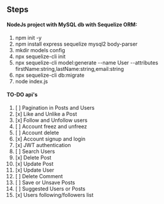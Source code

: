 ## Steps

#### NodeJs project with MySQL db with Sequelize ORM:

1. npm init -y
2. npm install express sequelize mysql2 body-parser
3. mkdir models config
4. npx sequelize-cli init
5. npx sequelize-cli model:generate --name User --attributes firstName:string,lastName:string,email:string
6. npx sequelize-cli db:migrate
7. node index.js

#### TO-DO api's

1. [ ] Pagination in Posts and Users
2. [x] Like and Unlike a Post
3. [x] Follow and Unfollow users
4. [ ] Account freez and unfreez
5. [ ] Account delete
6. [x] Account signup and login
7. [x] JWT authentication
8. [ ] Search Users
9. [x] Delete Post
10. [x] Update Post
11. [x] Update User
12. [ ] Delete Comment
13. [ ] Save or Unsave Posts
14. [ ] Suggested Users or Posts
14. [x] Users following/followers list
